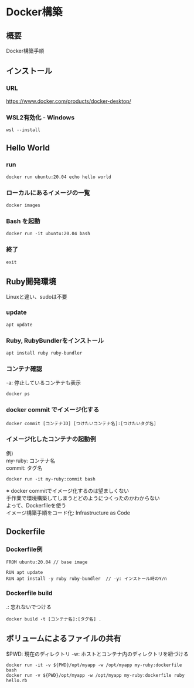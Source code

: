# Docker構築
## 概要
Docker構築手順
## インストール
### URL
https://www.docker.com/products/docker-desktop/

### WSL2有効化 - Windows
```
wsl --install
```

## Hello World
### run
```
docker run ubuntu:20.04 echo hello world
```

### ローカルにあるイメージの一覧
```
docker images
```

### Bash を起動
```
docker run -it ubuntu:20.04 bash
```

### 終了
```
exit
```

## Ruby開発環境
Linuxと違い、sudoは不要
### update
```
apt update
```

### Ruby, RubyBundlerをインストール
```
apt install ruby ruby-bundler
```

### コンテナ確認
-a: 停止しているコンテナも表示
```
docker ps
```

### docker commit でイメージ化する
```
docker commit [コンテナID] [つけたいコンテナ名]:[つけたいタグ名]
```

### イメージ化したコンテナの起動例
例)  
my-ruby: コンテナ名  
commit: タグ名
```
docker run -it my-ruby:commit bash
```
※ docker commitでイメージ化するのは望ましくない  
手作業で環境構築してしまうとどのようにつくったのかわからない  
よって、Dockerfileを使う  
イメージ構築手順をコード化: Infrastructure as Code

## Dockerfile
### Dockerfile例
```
FROM ubuntu:20.04 // base image

RUN apt update
RUN apt install -y ruby ruby-bundler  // -y: インストール時のY/n
```

### Dockerfile build
.: 忘れないでつける
```
docker build -t [コンテナ名]:[タグ名] .
```

## ボリュームによるファイルの共有
$PWD: 現在のディレクトリ
-w: ホストとコンテナ内のディレクトリを紐づける
```
docker run -it -v ${PWD}/opt/myapp -w /opt/myapp my-ruby:dockerfile bash
docker run -v ${PWD}/opt/myapp -w /opt/myapp my-ruby:dockerfile ruby hello.rb
```

